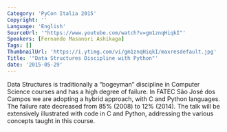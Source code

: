 ```yaml
---
Category: 'PyCon Italia 2015'
Copyright: ''
Language: 'English'
SourceUrl: '"https://www.youtube.com/watch?v=gm1znqHiqkI"'
Speakers: [Fernando Masanori Ashikaga]
Tags: []
ThumbnailUrl: 'https://i.ytimg.com/vi/gm1znqHiqkI/maxresdefault.jpg'
Title: '"Data Structures Discipline with Python"'
date: '2015-05-29'
---
```

Data Structures is traditionally a “bogeyman” discipline in Computer Science courses and has a high degree of failure. In FATEC São José dos Campos we are adopting a hybrid approach, with C and Python languages. The failure rate decreased from 85% (2008) to 12% (2014). The talk will be extensively illustrated with code in C and Python, addressing the various concepts taught in this course.
